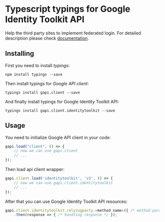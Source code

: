 # Typescript typings for Google Identity Toolkit API
Help the third party sites to implement federated login.
For detailed description please check [documentation](https://developers.google.com/identity-toolkit/v3/).

## Installing

First you need to install *typings*:
```
npm install typings --save 
```

Then install typings for *Google API client*:
```
typings install gapi.client --save 
```

And finally install typings for Google Identity Toolkit API:
```
typings install gapi.client.identitytoolkit --save 
```

## Usage

You need to initialize Google API client in your code:
```typescript
gapi.load("client", () => { 
    // now we can use gapi.client
    // ... 
});
```

Then load api client wrapper:
```typescript
gapi.client.load('identitytoolkit', 'v3', () => {
    // now we can use gapi.client.identitytoolkit
    // ... 
});
```



After that you can use Google Identity Toolkit API resources:

```typescript
gapi.client.identitytoolkit.relyingparty.<method name>({ /* method parameters */ })
    .then(response => { /* handling response */ });
```